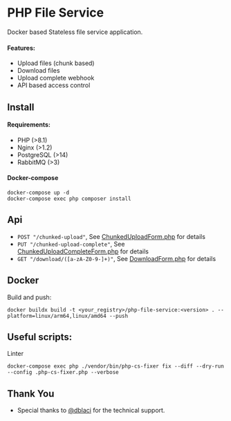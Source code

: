 # PHP File Service

Docker based Stateless file service application.

#### Features:
- Upload files (chunk based)
- Download files
- Upload complete webhook
- API based access control

## Install

#### Requirements:
- PHP (>8.1)
- Nginx (>1.2)
- PostgreSQL (>14)
- RabbitMQ (>3)

#### Docker-compose
```
docker-compose up -d
docker-compose exec php composer install
```

## Api


- `POST "/chunked-upload"`, See [ChunkedUploadForm.php](https://github.com/zemkogabor/php-file-service/blob/main/src/File/Form/ChunkedUploadForm.php) for details
- `PUT "/chunked-upload-complete"`, See [ChunkedUploadCompleteForm.php](https://github.com/zemkogabor/php-file-service/blob/main/src/File/Form/ChunkedUploadCompleteForm.php) for details
- `GET "/download/([a-zA-Z0-9-]+)"`, See [DownloadForm.php](https://github.com/zemkogabor/php-file-service/blob/main/src/File/Form/DownloadForm.php) for details

## Docker

Build and push:
```
docker buildx build -t <your_registry>/php-file-service:<version> . --platform=linux/arm64,linux/amd64 --push
```

## Useful scripts:

Linter
```
docker-compose exec php ./vendor/bin/php-cs-fixer fix --diff --dry-run --config .php-cs-fixer.php --verbose
```

## Thank You
- Special thanks to [@dblaci](https://www.github.com/dblaci) for the technical support.
